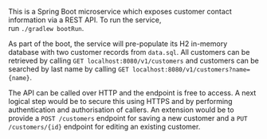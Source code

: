 This is a Spring Boot microservice which exposes customer contact information via a REST API. To run the service,   
run `./gradlew bootRun`. 

As part of the boot, the service will pre-populate its H2 in-memory database with two customer records from `data.sql`. All customers can be retrieved by calling `GET localhost:8080/v1/customers` and customers can be searched by last name by calling `GET localhost:8080/v1/customers?name={name}`. 

The API can be called over HTTP and the endpoint is free to access. A next logical step would be to secure this using HTTPS and by performing authentication and authorisation of callers. An extension would be to provide a `POST /customers` endpoint for saving a new customer and a `PUT /customers/{id}` endpoint for editing an existing customer.